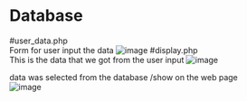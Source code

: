 # Database
#user_data.php<br>
Form for user input the data
![image](https://user-images.githubusercontent.com/100059828/188374150-b4ce1288-2011-4bd1-b3a6-b6b66d5912ca.png)
#display.php<br>
This is the data that we got from the user input
![image](https://user-images.githubusercontent.com/100059828/188381096-8524086a-4ef0-48a1-bc4f-e6987215bd7d.png)

 data was selected from the database /show on the web page<br>
 ![image](https://user-images.githubusercontent.com/100059828/189529170-34baa853-ef89-4e94-a07c-720adb0763cd.png)
 

